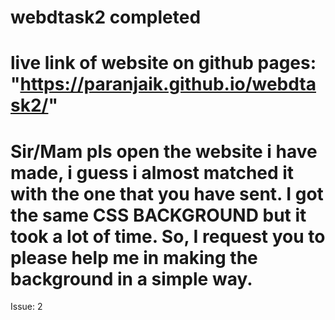 # webdtask2 completed
# live link of website on github pages: "https://paranjaik.github.io/webdtask2/"
# Sir/Mam pls open the website i have made, i guess i almost matched it with the one that you have sent. I got the same CSS BACKGROUND but it took a lot of time. So, I request you to please help me in making the background in a simple way.
Issue: 2
